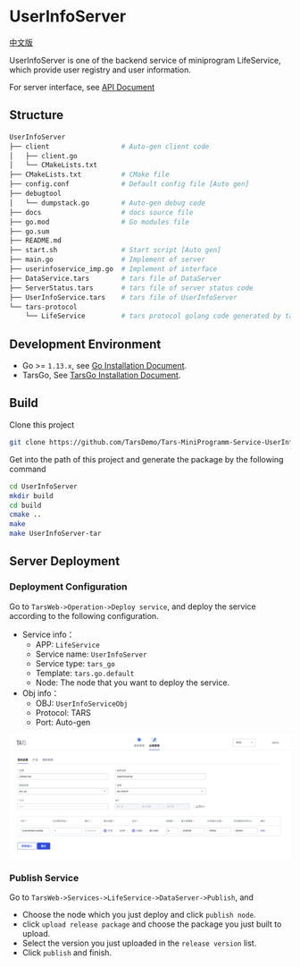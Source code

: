 # UserInfoServer

[中文版](README.md)

UserInfoServer is one of the backend service of miniprogram LifeService, which provide user registry and user information.

For server interface, see [API Document](docs/RPC.md)

## Structure

```sh
UserInfoServer
├── client                  # Auto-gen client code
│   ├── client.go
│   └── CMakeLists.txt
├── CMakeLists.txt          # CMake file
├── config.conf             # Default config file [Auto gen]
├── debugtool
│   └── dumpstack.go        # Auto-gen debug code
├── docs                    # docs source file
├── go.mod                  # Go modules file
├── go.sum
├── README.md
├── start.sh                # Start script [Auto gen]
├── main.go                 # Implement of server
├── userinfoservice_imp.go  # Implement of interface
├── DataService.tars        # tars file of DataServer
├── ServerStatus.tars       # tars file of server status code
├── UserInfoService.tars    # tars file of UserInfoServer
└── tars-protocol
    └── LifeService         # tars protocol golang code generated by tars file
```

## Development Environment

* Go >= `1.13.x`, see [Go Installation Document](https://golang.org/doc/install).
* TarsGo, See [TarsGo Installation Document](https://github.com/TarsCloud/TarsGo#Install).

## Build

Clone this project

```sh
git clone https://github.com/TarsDemo/Tars-MiniProgramm-Service-UserInfoServer.git UserInfoServer
```

Get into the path of this project and generate the package by the following command

```sh
cd UserInfoServer
mkdir build
cd build
cmake ..
make 
make UserInfoServer-tar
```

## Server Deployment

### Deployment Configuration

Go to `TarsWeb->Operation->Deploy service`, and deploy the service according to the following configuration.

* Service info：
    * APP: `LifeService`
    * Service name: `UserInfoServer`
    * Service type: `tars_go`
    * Template: `tars.go.default`
    * Node: The node that you want to deploy the service.
* Obj info：
    * OBJ: `UserInfoServiceObj`
    * Protocol: TARS
    * Port: Auto-gen

![tars-go](docs/images/deploy_template.png)

### Publish Service

Go to `TarsWeb->Services->LifeService->DataServer->Publish`, and

* Choose the node which you just deploy and click `publish node`.
* click `upload release package` and choose the package you just built to upload.
* Select the version you just uploaded in the `release version` list.
* Click `publish` and finish.
